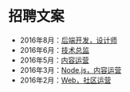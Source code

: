 # 招聘文案

- 2016年8月：[后端开发，设计师](https://github.com/xitu/recruitment/blob/master/2016-08-backend-and-designer.md)
- 2016年6月：[技术总监](https://github.com/xitu/recruitment/blob/master/2016-06-tech-leader.md)
- 2016年5月：[内容运营](https://github.com/xitu/recruitment/blob/master/2016-05-content-operation.md)
- 2016年3月：[Node.js，内容运营](https://github.com/xitu/recruitment/blob/master/2016-03-node-and-operation.md)
- 2016年2月：[Web，社区运营](https://github.com/xitu/recruitment/blob/master/2016-02-web-and-gold-operation.md)
